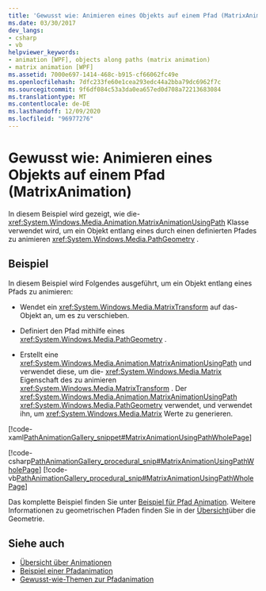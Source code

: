 ```yaml
---
title: 'Gewusst wie: Animieren eines Objekts auf einem Pfad (MatrixAnimation)'
ms.date: 03/30/2017
dev_langs:
- csharp
- vb
helpviewer_keywords:
- animation [WPF], objects along paths (matrix animation)
- matrix animation [WPF]
ms.assetid: 7000e697-1414-468c-b915-cf66062fc49e
ms.openlocfilehash: 7dfc233fe60e1cea293edc44a2bba79dc6962f7c
ms.sourcegitcommit: 9f6df084c53a3da0ea657ed0d708a72213683084
ms.translationtype: MT
ms.contentlocale: de-DE
ms.lasthandoff: 12/09/2020
ms.locfileid: "96977276"
---
```

# <a name="how-to-animate-an-object-along-a-path-matrix-animation"></a>Gewusst wie: Animieren eines Objekts auf einem Pfad (MatrixAnimation)
In diesem Beispiel wird gezeigt, wie die- <xref:System.Windows.Media.Animation.MatrixAnimationUsingPath> Klasse verwendet wird, um ein Objekt entlang eines durch einen definierten Pfades zu animieren <xref:System.Windows.Media.PathGeometry> .  
  
## <a name="example"></a>Beispiel  
 In diesem Beispiel wird Folgendes ausgeführt, um ein Objekt entlang eines Pfads zu animieren:  
  
- Wendet ein <xref:System.Windows.Media.MatrixTransform> auf das-Objekt an, um es zu verschieben.  
  
- Definiert den Pfad mithilfe eines <xref:System.Windows.Media.PathGeometry> .  
  
- Erstellt eine <xref:System.Windows.Media.Animation.MatrixAnimationUsingPath> und verwendet diese, um die- <xref:System.Windows.Media.Matrix> Eigenschaft des zu animieren <xref:System.Windows.Media.MatrixTransform> . Der <xref:System.Windows.Media.Animation.MatrixAnimationUsingPath> <xref:System.Windows.Media.PathGeometry> verwendet, und verwendet ihn, um <xref:System.Windows.Media.Matrix> Werte zu generieren.  
  
 [!code-xaml[PathAnimationGallery_snippet#MatrixAnimationUsingPathWholePage](~/samples/snippets/csharp/VS_Snippets_Wpf/PathAnimationGallery_snippet/CS/matrixanimationusingpathexample.xaml#matrixanimationusingpathwholepage)]  
  
 [!code-csharp[PathAnimationGallery_procedural_snip#MatrixAnimationUsingPathWholePage](~/samples/snippets/csharp/VS_Snippets_Wpf/PathAnimationGallery_procedural_snip/CSharp/MatrixAnimationUsingPathExample.cs#matrixanimationusingpathwholepage)]
 [!code-vb[PathAnimationGallery_procedural_snip#MatrixAnimationUsingPathWholePage](~/samples/snippets/visualbasic/VS_Snippets_Wpf/PathAnimationGallery_procedural_snip/VisualBasic/MatrixAnimationUsingPathExample.vb#matrixanimationusingpathwholepage)]  
  
 Das komplette Beispiel finden Sie unter [Beispiel für Pfad Animation](https://github.com/Microsoft/WPF-Samples/tree/master/Animation/PathAnimations). Weitere Informationen zu geometrischen Pfaden finden Sie in der [Übersicht](geometry-overview.md)über die Geometrie.  
  
## <a name="see-also"></a>Siehe auch

- [Übersicht über Animationen](animation-overview.md)
- [Beispiel einer Pfadanimation](https://github.com/Microsoft/WPF-Samples/tree/master/Animation/PathAnimations)
- [Gewusst-wie-Themen zur Pfadanimation](path-animation-how-to-topics.md)
